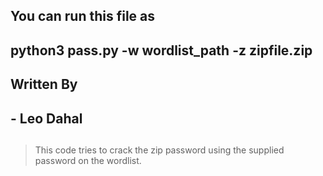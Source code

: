 ##
## You can run this file as
## python3 pass.py -w wordlist_path -z zipfile.zip
## Written By
##   - Leo Dahal
##

> This code tries to crack the zip password using the supplied password on the wordlist.

